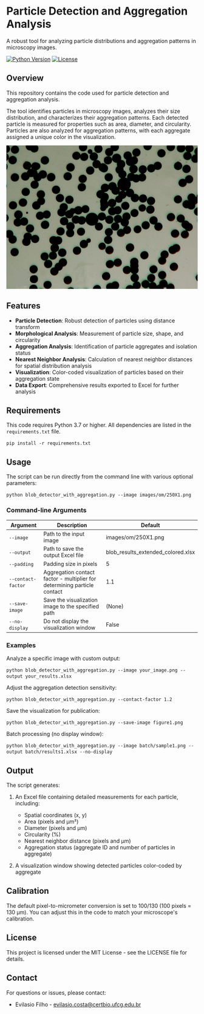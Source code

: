 # Particle Detection and Aggregation Analysis

A robust tool for analyzing particle distributions and aggregation patterns in microscopy images.

[![Python Version](https://img.shields.io/badge/python-3.7%2B-blue.svg)](https://www.python.org/downloads/)
[![License](https://img.shields.io/badge/license-MIT-green.svg)](LICENSE)

## Overview

This repository contains the code used for particle detection and aggregation analysis.

The tool identifies particles in microscopy images, analyzes their size distribution, and characterizes their aggregation patterns. Each detected particle is measured for properties such as area, diameter, and circularity. Particles are also analyzed for aggregation patterns, with each aggregate assigned a unique color in the visualization.

![Sample Analysis](images/om/250X1.png)

## Features

- **Particle Detection**: Robust detection of particles using distance transform
- **Morphological Analysis**: Measurement of particle size, shape, and circularity
- **Aggregation Analysis**: Identification of particle aggregates and isolation status
- **Nearest Neighbor Analysis**: Calculation of nearest neighbor distances for spatial distribution analysis
- **Visualization**: Color-coded visualization of particles based on their aggregation state
- **Data Export**: Comprehensive results exported to Excel for further analysis

## Requirements

This code requires Python 3.7 or higher. All dependencies are listed in the `requirements.txt` file.

```
pip install -r requirements.txt
```

## Usage

The script can be run directly from the command line with various optional parameters:

```
python blob_detector_with_aggregation.py --image images/om/250X1.png
```

### Command-line Arguments

| Argument | Description | Default |
|----------|-------------|---------|
| `--image` | Path to the input image | images/om/250X1.png |
| `--output` | Path to save the output Excel file | blob_results_extended_colored.xlsx |
| `--padding` | Padding size in pixels | 5 |
| `--contact-factor` | Aggregation contact factor - multiplier for determining particle contact | 1.1 |
| `--save-image` | Save the visualization image to the specified path | (None) |
| `--no-display` | Do not display the visualization window | False |

### Examples

Analyze a specific image with custom output:
```
python blob_detector_with_aggregation.py --image your_image.png --output your_results.xlsx
```

Adjust the aggregation detection sensitivity:
```
python blob_detector_with_aggregation.py --contact-factor 1.2
```

Save the visualization for publication:
```
python blob_detector_with_aggregation.py --save-image figure1.png
```

Batch processing (no display window):
```
python blob_detector_with_aggregation.py --image batch/sample1.png --output batch/results1.xlsx --no-display
```

## Output

The script generates:

1. An Excel file containing detailed measurements for each particle, including:
   - Spatial coordinates (x, y)
   - Area (pixels and μm²)
   - Diameter (pixels and μm)
   - Circularity (%)
   - Nearest neighbor distance (pixels and μm)
   - Aggregation status (aggregate ID and number of particles in aggregate)

2. A visualization window showing detected particles color-coded by aggregate

## Calibration

The default pixel-to-micrometer conversion is set to 100/130 (100 pixels = 130 μm). You can adjust this in the code to match your microscope's calibration.

## License

This project is licensed under the MIT License - see the LICENSE file for details.

## Contact

For questions or issues, please contact:
- Evilasio Filho - evilasio.costa@certbio.ufcg.edu.br
